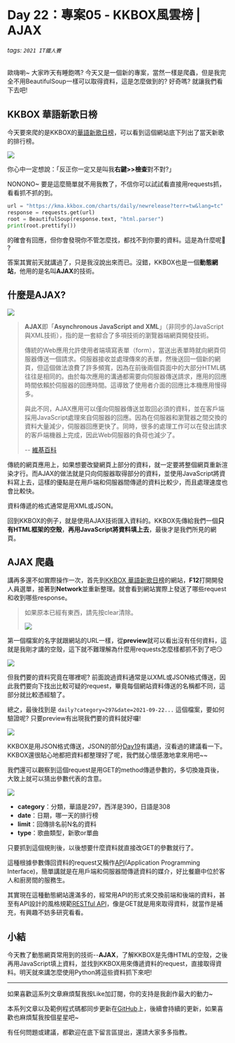 # Day 22：專案05 - KKBOX風雲榜 | AJAX

###### tags: `2021 IT鐵人賽`

歐嗨喲~ 大家昨天有睡飽嗎? 今天又是一個新的專案，當然一樣是爬蟲，但是我完全不用BeautifulSoup一樣可以取得資料，這是怎麼做到的? 好奇嗎? 就讓我們看下去吧!

## KKBOX 華語新歌日榜

今天要來爬的是KKBOX的[華語新歌日榜](https://kma.kkbox.com/charts/daily/newrelease?terr=tw&lang=tc)，可以看到這個網站底下列出了當天新歌的排行榜。

![](https://i.imgur.com/MbMQCsO.png)

你心中一定想說：「反正你一定又是叫我**右鍵>>檢查**對不對?」

NONONO~ 要是這麼簡單就不用我教了，不信你可以試試看直接用requests抓，看看抓不抓的到。

```python
url = "https://kma.kkbox.com/charts/daily/newrelease?terr=tw&lang=tc"
response = requests.get(url)
root = BeautifulSoup(response.text, "html.parser")
print(root.prettify())
```

的確會有回應，但你會發現你不管怎麼找，都找不到你要的資料。這是為什麼呢🤔 ?

答案其實前天就講過了，只是我沒說出來而已。沒錯，KKBOX也是一個**動態網站**，他用的是名叫**AJAX**的技術。


## 什麼是AJAX?

![](https://i.imgur.com/CsHT3xx.png)

> **AJAX**即「**Asynchronous JavaScript and XML**」（非同步的JavaScript與XML技術），指的是一套綜合了多項技術的瀏覽器端網頁開發技術。
> 
> 傳統的Web應用允許使用者端填寫表單（form），當送出表單時就向網頁伺服器傳送一個請求。伺服器接收並處理傳來的表單，然後送回一個新的網頁，但這個做法浪費了許多頻寬，因為在前後兩個頁面中的大部分HTML碼往往是相同的。由於每次應用的溝通都需要向伺服器傳送請求，應用的回應時間依賴於伺服器的回應時間。這導致了使用者介面的回應比本機應用慢得多。
>
> 與此不同，AJAX應用可以僅向伺服器傳送並取回必須的資料，並在客戶端採用JavaScript處理來自伺服器的回應。因為在伺服器和瀏覽器之間交換的資料大量減少，伺服器回應更快了。同時，很多的處理工作可以在發出請求的客戶端機器上完成，因此Web伺服器的負荷也減少了。
> 
> -- [維基百科](https://zh.wikipedia.org/wiki/AJAX)

傳統的網頁應用上，如果想要改變網頁上部分的資料，就一定要將整個網頁重新渲染才行。而AJAX的做法就是只向伺服器取得部分的資料，並使用JavaScript將資料寫上去，這樣的優點是在用戶端和伺服器間傳遞的資料比較少，而且處理速度也會比較快。

資料傳遞的格式通常是用XML或JSON。

回到KKBOX的例子，就是使用AJAX技術匯入資料的。KKBOX先傳給我們一個**只有HTML框架的空殼**，**再用JavaScript將資料填上去**，最後才是我們所見的網頁。


## AJAX 爬蟲

講再多還不如實際操作一次，首先到[KKBOX 華語新歌日榜](https://kma.kkbox.com/charts/daily/newrelease?terr=tw&lang=tc)的網站，**F12**打開開發人員選單，接著到**Network**並重新整理。就會看到網站實際上發送了哪些request和收到哪些response。

> 如果原本已經有東西，請先按clear清除。
> 
> ![](https://i.imgur.com/7OYNWD3.jpg)

第一個檔案的名字就跟網站的URL一樣，從**preview**就可以看出沒有任何資料，這就是我剛才講的空殼，這下就不難理解為什麼用requests怎麼樣都抓不到了吧😏

![](https://i.imgur.com/ioluVYk.jpg)


但我們要的資料究竟在哪裡呢? 前面說過資料通常是以XML或JSON格式傳送，因此我們要向下找出比較可疑的request，畢竟每個網站資料傳送的名稱都不同，這部分就比較憑經驗了。

總之，最後找到是 `daily?category=297&date=2021-09-22...` 這個檔案，要如何驗證呢? 只要preview有出現我們要的資料就好囉!

![](https://i.imgur.com/v5sK4iA.jpg)

KKBOX是用JSON格式傳送，JSON的部分[Day19](https://ithelp.ithome.com.tw/articles/10270992)有講過，沒看過的建議看一下。KKBOX還很貼心地都把資料都整理好了呢，我們就心懷感激地拿來用吧~~

我們還可以觀察到這個request是用GET的method傳遞參數的，多切換幾頁後，大致上就可以猜出參數代表的含意。

![](https://i.imgur.com/iIYKVxi.jpg)

* **category**：分類，華語是297，西洋是390，日語是308
* **date**：日期，哪一天的排行榜
* **limit**：回傳排名前N名的資料
* **type**：歌曲類型，新歌or單曲

只要抓到這個規則後，以後想要什麼資料就直接改GET的參數就行了。

這種根據參數傳回資料的request又稱作[API](https://medium.com/codingbar/api-%E5%88%B0%E5%BA%95%E6%98%AF%E4%BB%80%E9%BA%BC-%E7%94%A8%E7%99%BD%E8%A9%B1%E6%96%87%E5%B8%B6%E4%BD%A0%E8%AA%8D%E8%AD%98-95f65a9cfc33)(Application Programming Interface)，簡單講就是在用戶端和伺服器間傳遞資料的媒介，好比餐廳中位於客人和廚房間的服務生。

其實現在這種動態網站還滿多的，經常用API的形式來交換前端和後端的資料，甚至有API設計的風格規範[RESTful API](https://zh.wikipedia.org/wiki/%E8%A1%A8%E7%8E%B0%E5%B1%82%E7%8A%B6%E6%80%81%E8%BD%AC%E6%8D%A2)，像是GET就是用來取得資料，就當作是補充，有興趣不妨多研究看看。

## 小結

今天教了動態網頁常用到的技術--**AJAX**，了解KKBOX是先傳HTML的空殼，之後再用JavaScript填上資料，並找到KKBOX用來傳遞資料的request，直接取得資料。明天就來講怎麼使用Python將這些資料抓下來吧!

---

如果喜歡這系列文章麻煩幫我按Like加訂閱，你的支持是我創作最大的動力~

本系列文章以及範例程式碼都同步更新在[GitHub](https://github.com/AndyChiangSH/2021-IT-30days)上，後續會持續的更新，如果喜歡也麻煩幫我按個星星吧~

有任何問題或建議，都歡迎在底下留言區提出，還請大家多多指教。